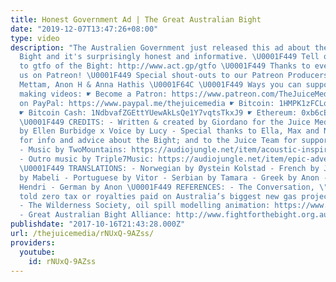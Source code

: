 ```yaml
---
title: Honest Government Ad | The Great Australian Bight
date: "2019-12-07T13:47:26+08:00"
type: video
description: "The Australien Government just released this ad about the Great Australian
  Bight and it's surprisingly honest and informative. \U0001F449 Tell oil companies
  to gtfo of the Bight: http://www.act.gp/gtfo \U0001F449 Thanks to everyone supporting
  us on Patreon! \U0001F449 Special shout-outs to our Patreon Producers: Sam G, Tom
  Mettam, Anon H & Anna Hathis \U0001F64C \U0001F449 Ways you can support us to keep
  making videos: ☛ Become a Patron: https://www.patreon.com/TheJuiceMedia ☛ Tip us
  on PayPal: https://www.paypal.me/thejuicemedia ☛ Bitcoin: 1HMPK1zFCLopAvNEvR3aehFU1tSvHeWkTS
  ☛ Bitcoin Cash: 1NdbvafZGEttYUewAkLsQe1Y7vqtsTkxJ9 ☛ Ethereum: 0xb6cEC5a9f2b62A422F313C15860849122fA8Bc9f
  \U0001F449 CREDITS: - Written & created by Giordano for the Juice Media - Performed
  by Ellen Burbidge x Voice by Lucy - Special thanks to Ella, Max and Nat at Greenpeace
  for info and advice about the Bight; and to the Juice Team for support on this video
  - Music by TwoMountains: https://audiojungle.net/item/acoustic-inspiration/13765906?_ga=2.124046924.776312108.1508161153-1408732767.1485211917
  - Outro music by Triple7Music: https://audiojungle.net/item/epic-adventure/7361244?s_rank=3
  \U0001F449 TRANSLATIONS: - Norwegian by Øystein Kolstad - French by Julie - Danish
  by Mabeli - Portuguese by Vitor - Serbian by Tamara - Greek by Anon - Bahasa by
  Hendri - German by Anon \U0001F449 REFERENCES: - The Conversation, \"Senate inquiry
  told zero tax or royalties paid on Australia’s biggest new gas projects\" https://theconversation.com/senate-inquiry-told-zero-tax-or-royalties-paid-on-australias-biggest-new-gas-projects-77479
  - The Wilderness Society, oil spill modelling animation: https://www.youtube.com/watch?v=B5OnMGtx1cQ
  - Great Australian Bight Alliance: http://www.fightforthebight.org.au/"
publishdate: "2017-10-16T21:43:28.000Z"
url: /thejuicemedia/rNUxQ-9AZss/
providers:
  youtube:
    id: rNUxQ-9AZss
---
```

